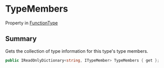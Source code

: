 # TypeMembers

Property in [FunctionType](broken-reference)

## Summary

Gets the collection of type information for this type's type members.

```csharp
public IReadOnlyDictionary<string, ITypeMember> TypeMembers { get };
```
